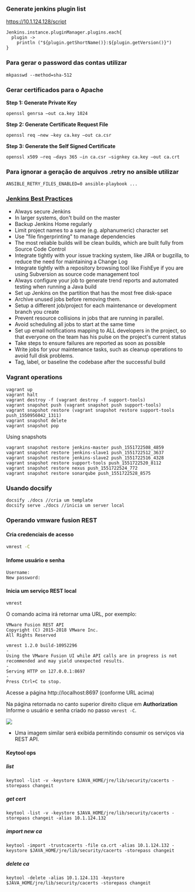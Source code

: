 ### Generate jenkins plugin list

https://10.1.124.128/script
```
Jenkins.instance.pluginManager.plugins.each{
  plugin ->
    println ("${plugin.getShortName()}:${plugin.getVersion()}")
}
```

### Para gerar o password das contas utilizar
```
mkpasswd --method=sha-512
```

### Gerar certificados para o Apache

**Step 1: Generate Private Key**
```
openssl genrsa –out ca.key 1024
```
**Step 2: Generate Certificate Request File**
```
openssl req –new –key ca.key –out ca.csr
```
**Step 3: Generate the Self Signed Certificate**
```
openssl x509 –req –days 365 –in ca.csr –signkey ca.key –out ca.crt
```

### Para ignorar a geração de arquivos .retry no ansible utilizar
```
ANSIBLE_RETRY_FILES_ENABLED=0 ansible-playbook ...
```


### [Jenkins Best Practices](https://wiki.jenkins.io/display/JENKINS/Jenkins+Best+Practices)
- Always secure Jenkins
- In larger systems, don't build on the master
- Backup Jenkins Home regularly
- Limit project names to a sane (e.g. alphanumeric) character set
- Use "file fingerprinting" to manage dependencies
- The most reliable builds will be clean builds, which are built fully from Source Code Control
- Integrate tightly with your issue tracking system, like JIRA or bugzilla, to reduce the need for maintaining a Change Log
- Integrate tightly with a repository browsing tool like FishEye if you are using Subversion as source code management tool
- Always configure your job to generate trend reports and automated testing when running a Java build
- Set up Jenkins on the partition that has the most free disk-space
- Archive unused jobs before removing them.
- Setup a different job/project for each maintenance or development branch you create
- Prevent resource collisions in jobs that are running in parallel.
- Avoid scheduling all jobs to start at the same time
- Set up email notifications mapping to ALL developers in the project, so that everyone on the team has his pulse on the project's current status
- Take steps to ensure failures are reported as soon as possible
- Write jobs for your maintenance tasks, such as cleanup operations to avoid full disk problems.
- Tag, label, or baseline the codebase after the successful build

### Vagrant operations
```
vagrant up
vagrant halt
vagrant destroy -f (vagrant destroy -f support-tools)
vagrant snapshot push (vagrant snapshot push support-tools)
vagrant snapshot restore (vagrant snapshot restore support-tools push_1550956042_1311)
vagrant snapshot delete
vagrant snapshot pop
```
Using snapshots
```
vagrant snapshot restore jenkins-master push_1551722508_4859
vagrant snapshot restore jenkins-slave1 push_1551722512_3637
vagrant snapshot restore jenkins-slave2 push_1551722516_4328
vagrant snapshot restore support-tools push_1551722520_8112
vagrant snapshot restore nexus push_1551722524_772
vagrant snapshot restore sonarqube push_1551722528_8575
```

### Usando docsify
```
docsify ./docs //cria um template
docsify serve ./docs //inicia um server local
```

### Operando vmware fusion REST

#### Cria credenciais de acesso
```bash
vmrest -C
```

#### Infome usuário e senha
```
Username:
New password:
```
#### Inicia um serviço REST local
```
vmrest
```
O comando acima irá retornar uma URL, por exemplo:
```
VMware Fusion REST API
Copyright (C) 2015-2018 VMware Inc.
All Rights Reserved

vmrest 1.2.0 build-10952296
-
Using the VMware Fusion UI while API calls are in progress is not recommended and may yield unexpected results.
-
Serving HTTP on 127.0.0.1:8697
-
Press Ctrl+C to stop.
```
Acesse a página http://localhost:8697 (conforme URL acima)

Na página retornada no canto superior direito clique em **Authorization**
Informe o usuário e senha criado no passo `vmrest -C`.

![](/images/fig69-extra.png)
- Uma imagem similar será exibida permitindo consumir os serviços via REST API.

#### Keytool ops
##### list
```
keytool -list -v -keystore $JAVA_HOME/jre/lib/security/cacerts -storepass changeit
```
##### get cert
```
keytool -list -v -keystore $JAVA_HOME/jre/lib/security/cacerts -storepass changeit -alias 10.1.124.132
```
##### import new ca
```
keytool -import -trustcacerts -file ca.crt -alias 10.1.124.132 -keystore $JAVA_HOME/jre/lib/security/cacerts -storepass changeit
```
##### delete ca
```
keytool -delete -alias 10.1.124.131 -keystore $JAVA_HOME/jre/lib/security/cacerts -storepass changeit
```
